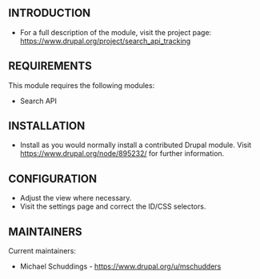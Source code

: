 INTRODUCTION
------------

* For a full description of the module, visit the project page:
  https://www.drupal.org/project/search_api_tracking

REQUIREMENTS
------------

This module requires the following modules:
* Search API

INSTALLATION
------------

* Install as you would normally install a contributed Drupal module. Visit
  https://www.drupal.org/node/895232/ for further information.

CONFIGURATION
-------------

* Adjust the view where necessary.
* Visit the settings page and correct the ID/CSS selectors.


MAINTAINERS
-----------

Current maintainers:
* Michael Schuddings - https://www.drupal.org/u/mschudders
